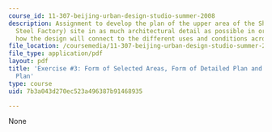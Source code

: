 ```yaml
---
course_id: 11-307-beijing-urban-design-studio-summer-2008
description: Assignment to develop the plan of the upper area of the Shougang (Capital
  Steel Factory) site in as much architectural detail as possible in order to illustrate
  how the design will connect to the different uses and conditions across the site.
file_location: /coursemedia/11-307-beijing-urban-design-studio-summer-2008/7b3a043d270ec523a496387b91468935_assn3.pdf
file_type: application/pdf
layout: pdf
title: 'Exercise #3: Form of Selected Areas, Form of Detailed Plan and Overall Master
  Plan'
type: course
uid: 7b3a043d270ec523a496387b91468935

---
```

None
